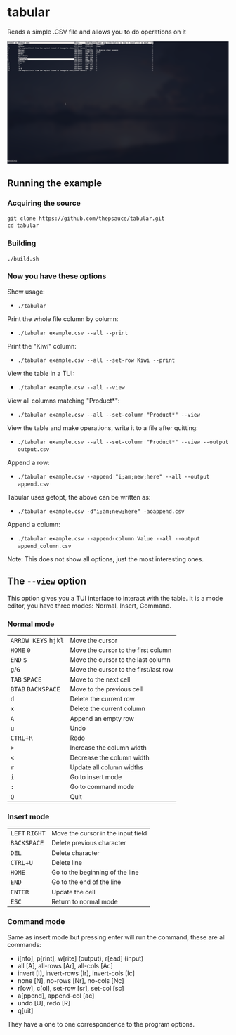 # tabular
Reads a simple .CSV file and allows you to do operations on it

![image](showcase.png)

## Running the example

### Acquiring the source
```
git clone https://github.com/thepsauce/tabular.git
cd tabular
```

### Building
```
./build.sh
```

### Now you have these options

Show usage:
- `./tabular`

Print the whole file column by column:
- `./tabular example.csv --all --print`

Print the "Kiwi" column:
- `./tabular example.csv --all --set-row Kiwi --print`

View the table in a TUI:
- `./tabular example.csv --all --view`

View all columns matching "Product\*":
- `./tabular example.csv --all --set-column "Product*" --view`

View the table and make operations, write it to a file after quitting:
- `./tabular example.csv --all --set-column "Product*" --view --output output.csv`

Append a row:
- `./tabular example.csv --append "i;am;new;here" --all --output append.csv`

Tabular uses getopt, the above can be written as:
- `./tabular example.csv -d"i;am;new;here" -aoappend.csv`

Append a column:
- `./tabular example.csv --append-column Value --all --output append_column.csv`

Note: This does not show all options, just the most interesting ones.

## The `--view` option

This option gives you a TUI interface to interact with the table. It is a mode editor, you have three modes: Normal, Insert, Command.

### Normal mode

| | |
|-|-|
| <kbd>ARROW KEYS</kbd> <kbd>hjkl</kbd> | Move the cursor |
| <kbd>HOME</kbd> <kbd>0</kbd> | Move the cursor to the first column |
| <kbd>END</kbd> <kbd>$</kbd> | Move the cursor to the last column |
| <kbd>g</kbd>/<kbd>G</kbd> | Move the cursor to the first/last row |
| <kbd>TAB</kbd> <kbd>SPACE</kbd> | Move to the next cell |
| <kbd>BTAB</kbd> <kbd>BACKSPACE</kbd> | Move to the previous cell |
| <kbd>d</kbd> | Delete the current row |
| <kbd>x</kbd> | Delete the current column |
| <kbd>A</kbd> | Append an empty row |
| <kbd>u</kbd> | Undo |
| <kbd>CTRL+R</kbd> | Redo |
| <kbd>></kbd> | Increase the column width |
| <kbd><</kbd> | Decrease the column width |
| <kbd>r</kbd> | Update all column widths |
| <kbd>i</kbd> | Go to insert mode |
| <kbd>:</kbd> | Go to command mode |
| <kbd>Q</kbd> | Quit |

### Insert mode

| | |
|-|-|
| <kbd>LEFT</kbd> <kbd>RIGHT</kbd> | Move the cursor in the input field |
| <kbd>BACKSPACE</kbd> | Delete previous character |
| <kbd>DEL</kbd> | Delete character |
| <kbd>CTRL</kbd>+<kbd>U</kbd> | Delete line |
| <kbd>HOME</kbd> | Go to the beginning of the line |
| <kbd>END</kbd> | Go to the end of the line |
| <kbd>ENTER</kbd> | Update the cell |
| <kbd>ESC</kbd> | Return to normal mode |

### Command mode

Same as insert mode but pressing enter will run the command, these are all commands:
- i\[nfo\], p\[rint\], w\[rite\] (output), r\[ead\] (input)
- all [A], all-rows [Ar], all-cols [Ac]
- invert [I], invert-rows [Ir], invert-cols [Ic]
- none [N], no-rows [Nr], no-cols [Nc]
- r\[ow\], c\[ol\], set-row [sr], set-col [sc]
- a\[ppend\], append-col [ac]
- undo [U], redo [R]
- q\[uit\]

They have a one to one correspondence to the program options.
